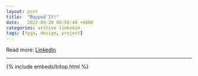 ```yaml
---
layout: post
title:  "Bopped It!"
date:   2022-09-20 00:56:48 +0800
categories: archive linkedin
tags: [fpga, design, project]
---
```


Read more: [LinkedIn](https://www.linkedin.com/posts/zhan-hao-sean-yap_design-project-fpga-activity-6922552891056558080-Ayt3?utm_source=share)

---

{% include embeds/bitop.html %}
